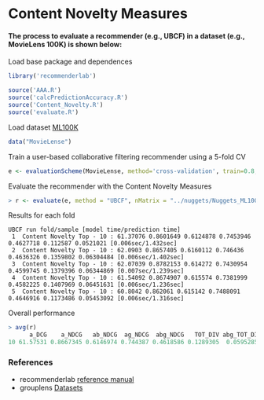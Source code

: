 # Content Novelty Measures

#### The process to evaluate a recommender (e.g., UBCF) in a dataset (e.g., MovieLens 100K) is shown below:

Load base package and dependences
```R
library('recommenderlab')

source('AAA.R')
source('calcPredictionAccuracy.R')
source('Content_Novelty.R')
source('evaluate.R')
```

Load dataset [ML100K](https://grouplens.org/datasets/movielens/100k/)
```R
data("MovieLense")
```
Train a user-based collaborative filtering recommender using a 5-fold CV
```R
e <- evaluationScheme(MovieLense, method='cross-validation', train=0.8, k=5, given=15, goodRating=4)
```

Evaluate the recommender with the Content Novelty Measures
```R
> r <- evaluate(e, method = "UBCF", nMatrix = "../nuggets/Nuggets_ML100K.dat", type = "topNList", subtype = "Novelty", n = 10, param = list(method = "cosine", nn = 50))
```
Results for each fold

    UBCF run fold/sample [model time/prediction time]
	 1  Content Novelty Top - 10 : 61.37076 0.8601649 0.6124878 0.7453946 0.4627718 0.112587 0.0521021 [0.006sec/1.432sec] 
	 2  Content Novelty Top - 10 : 62.0903 0.8657405 0.6160112 0.746436 0.4636326 0.1359802 0.06304484 [0.006sec/1.402sec] 
	 3  Content Novelty Top - 10 : 62.07039 0.8782153 0.614272 0.7430954 0.4599745 0.1379396 0.06344869 [0.007sec/1.239sec] 
	 4  Content Novelty Top - 10 : 61.54092 0.8674907 0.615574 0.7381999 0.4582225 0.1407969 0.06451631 [0.006sec/1.236sec] 
	 5  Content Novelty Top - 10 : 60.8042 0.862061 0.615142 0.7488091 0.4646916 0.1173486 0.05453092 [0.006sec/1.316sec] 

Overall performance
```R
> avg(r)
      a_DCG    a_NDCG   ab_NDCG  ag_NDCG  abg_NDCG   TOT_DIV abg_TOT_DIV
10 61.57531 0.8667345 0.6146974 0.744387 0.4618586 0.1289305  0.05952857
```

### References
* recommenderlab [reference manual](https://cran.r-project.org/web/packages/recommenderlab/recommenderlab.pdf)
* grouplens [Datasets](https://grouplens.org/datasets/)
